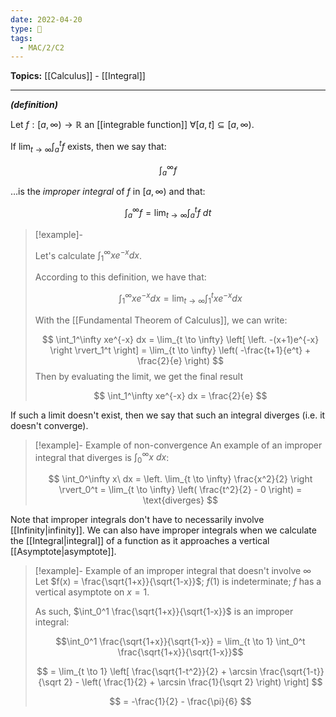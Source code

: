```yaml
---
date: 2022-04-20
type: 🧠
tags:
  - MAC/2/C2
---
```


**Topics:** [[Calculus]] - [[Integral]]

---

_**(definition)**_

Let $f : [a, \infty) \to \mathbb{R}$ an [[integrable function]] $\forall [a, t] \subseteq [a, \infty)$.

If $\lim_{t \to \infty} \int_a^t f$ exists, then we say that:

$$
\int_a^\infty f
$$

…is the _improper integral_ of $f$ in $[a, \infty)$ and that:

$$
\int_a^\infty f = \lim_{t \to \infty} \int_a^t f\ dt
$$

> [!example]-
>
> Let's calculate $\int_1^\infty xe^{-x} dx$.
>
> According to this definition, we have that:
>
> $$
> \int_1^\infty xe^{-x} dx = \lim_{t \to \infty} \int_1^t xe^{-x}dx
> $$
>
> With the [[Fundamental Theorem of Calculus]], we can write:
>
> $$
> \int_1^\infty xe^{-x} dx = \lim_{t \to \infty} \left[ \left. -(x+1)e^{-x} \right \rvert_1^t \right] = \lim_{t \to \infty} \left( -\frac{t+1}{e^t} + \frac{2}{e} \right)
> $$
> Then by evaluating the limit, we get the final result
>
> $$
> \int_1^\infty xe^{-x} dx = \frac{2}{e}
> $$

If such a limit doesn't exist, then we say that such an integral diverges (i.e. it doesn't converge).

> [!example]- Example of non-convergence
> An example of an improper integral that diverges is $\int_0^\infty x\ dx$:
>
> $$
> \int_0^\infty x\ dx = \left. \lim_{t \to \infty} \frac{x^2}{2} \right \rvert_0^t = \lim_{t \to \infty} \left( \frac{t^2}{2} - 0 \right) = \text{diverges}
> $$

Note that improper integrals don't have to necessarily involve [[Infinity|infinity]]. We can also have improper integrals when we calculate the [[Integral|integral]] of a function as it approaches a vertical [[Asymptote|asymptote]].

> [!example]- Example of an improper integral that doesn't involve $\infty$
> Let $f(x) = \frac{\sqrt{1+x}}{\sqrt{1-x}}$; $f(1)$ is indeterminate; $f$ has a vertical asymptote on $x = 1$.
>
> As such, $\int_0^1 \frac{\sqrt{1+x}}{\sqrt{1-x}}$ is an improper integral:
>
> $$\int_0^1 \frac{\sqrt{1+x}}{\sqrt{1-x}}
> = \lim_{t \to 1} \int_0^t \frac{\sqrt{1+x}}{\sqrt{1-x}}$$
>
> $$
> = \lim_{t \to 1} \left[ \frac{\sqrt{1-t^2}}{2} + \arcsin \frac{\sqrt{1-t}}{\sqrt 2} - \left( \frac{1}{2} + \arcsin \frac{1}{\sqrt 2} \right) \right]
> $$
>
> $$
> = -\frac{1}{2} - \frac{\pi}{6}
> $$
